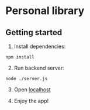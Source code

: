 # Personal library

## Getting started
1. Install dependencies:
```shell
npm install
```
   
2. Run backend server:

```shell
node ./server.js
```

3. Open [localhost](http://localhost:5500/pages/index.html)

4. Enjoy the app!
